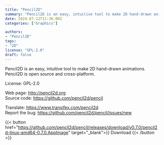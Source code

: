```yaml
---
title: "Pencil2D"
summary: "Pencil2D is an easy, intuitive tool to make 2D hand-drawn animations. Pencil2D is open source and cross-platform."
date: 2024-07-12T11:36:00Z
categories: ["Graphics"]

authors:
- "Pencil2D"
tags:
- "2D"
license: "GPL-2.0"
draft: false
---
```


Pencil2D is an easy, intuitive tool to make 2D hand-drawn animations. Pencil2D is open source and cross-platform.

License: GPL-2.0

Web page: <http://pencil2d.org>  
Source code: <https://github.com/pencil2d/pencil>

Translate: <https://www.transifex.com/pencil2d>  
Report the bug: <https://github.com/pencil2d/pencil/issues/new>  

{{< button href="https://github.com/pencil2d/pencil/releases/download/v0.7.0/pencil2d-linux-amd64-0.7.0.AppImage" target="_blank">}}
Download
{{< /button >}}